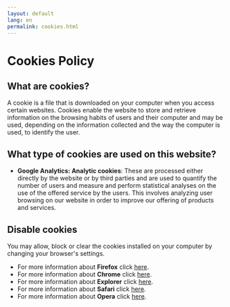 ```yaml
---
layout: default
lang: en
permalink: cookies.html
---
```


# Cookies Policy
## What are cookies?
A cookie is a file that is downloaded on your computer when you access certain websites. Cookies enable the website to store and retrieve information on the browsing habits of users and their computer and may be used, depending on the information collected and the way the computer is used, to identify the user.

## What type of cookies are used on this website?
- **Google Analytics: Analytic cookies**: These are processed either directly by the website or by third parties and are used to quantify the number of users and measure and perform statistical analyses on the use of the offered service by the users. This involves analyzing user browsing on our website in order to improve our offering of products and services.

## Disable cookies
You may allow, block or clear the cookies installed on your computer by changing your browser's settings.
- For more information about **Firefox** click <a href="https://support.mozilla.org/en-US/kb/cookies-information-websites-store-on-your-computer">here</a>. 
- For more information about **Chrome** click <a href="https://support.google.com/chrome/answer/95647?hl=en">here</a>.
- For more information about **Explorer** click <a href="https://support.microsoft.com/en-us/help/17442/windows-internet-explorer-delete-manage-cookies#ie=ie-11">here</a>.
- For more information about **Safari** click <a href="https://support.apple.com/en-us/HT201265">here</a>.
- For more information about **Opera** click <a href="https://help.opera.com/en/latest/web-preferences/#cookies">here</a>.